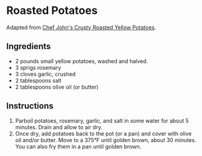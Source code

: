 # Roasted Potatoes

Adapted from [Chef John's Crusty Roasted Yellow Potatoes](http://foodwishes.blogspot.com/2010/07/crusty-roasted-yellow-potatoes-now-with.html).

## Ingredients

- 2 pounds small yellow potatoes, washed and halved.
- 3 sprigs rosemary
- 3 cloves garlic, crushed
- 2 tablespoons salt
- 2 tablespoons olive oil (or butter)

## Instructions

1. Parboil potatoes, rosemary, garlic, and salt in some water for about 5 minutes. Drain and allow to air dry.
2. Once dry, add potatoes back to the pot (or a pan) and cover with olive oil and/or butter. Move to a 375°F until golden brown, about 30 minutes. You can also fry them in a pan until golden brown.
